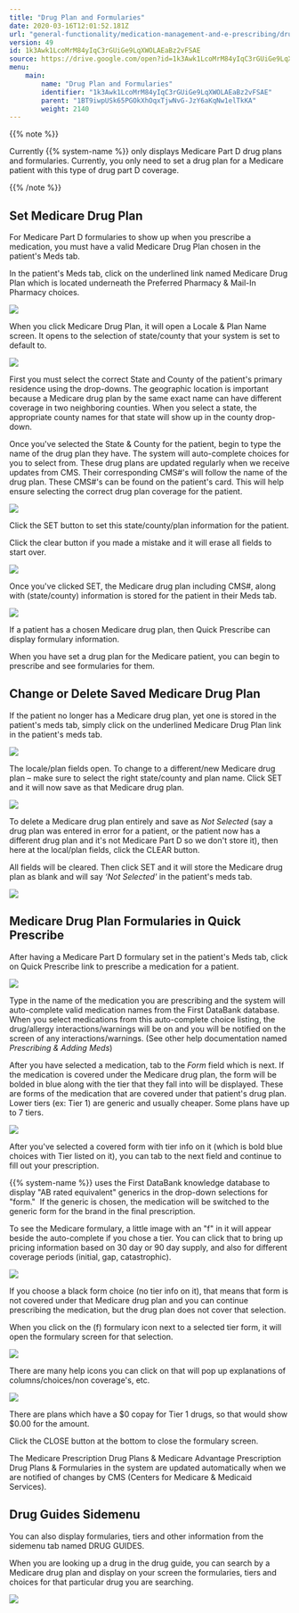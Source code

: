 ```yaml
---
title: "Drug Plan and Formularies"
date: 2020-03-16T12:01:52.181Z
url: "general-functionality/medication-management-and-e-prescribing/drug-plan-and-formularies.html"
version: 49
id: 1k3Awk1LcoMrM84yIqC3rGUiGe9LqXWOLAEaBz2vFSAE
source: https://drive.google.com/open?id=1k3Awk1LcoMrM84yIqC3rGUiGe9LqXWOLAEaBz2vFSAE
menu:
    main:
        name: "Drug Plan and Formularies"
        identifier: "1k3Awk1LcoMrM84yIqC3rGUiGe9LqXWOLAEaBz2vFSAE"
        parent: "1BT9iwpUSk65PGOkXhOqxTjwNvG-JzY6aKqNw1elTkKA"
        weight: 2140
---
```

{{% note %}}

Currently {{% system-name %}} only displays Medicare Part D drug plans and formularies. Currently, you only need to set a drug plan for a Medicare patient with this type of drug part D coverage.

{{% /note %}}


## Set Medicare Drug Plan

For Medicare Part D formularies to show up when you prescribe a medication, you must have a valid Medicare Drug Plan chosen in the patient's Meds tab.

In the patient's Meds tab, click on the underlined link named Medicare Drug Plan which is located underneath the Preferred Pharmacy & Mail-In Pharmacy choices.

![](../../external_files/41136b1822c66f1fe6ebdd008b01f4dc.png)

When you click Medicare Drug Plan, it will open a Locale & Plan Name screen. It opens to the selection of state/county that your system is set to default to.

![](../../external_files/01fc0af108bb6302f7fc9f2f6728233a.png)

First you must select the correct State and County of the patient's primary residence using the drop-downs. The geographic location is important because a Medicare drug plan by the same exact name can have different coverage in two neighboring counties. When you select a state, the appropriate county names for that state will show up in the county drop-down.

Once you've selected the State & County for the patient, begin to type the name of the drug plan they have. The system will auto-complete choices for you to select from. These drug plans are updated regularly when we receive updates from CMS. Their corresponding CMS#'s will follow the name of the drug plan. These CMS#'s can be found on the patient's card. This will help ensure selecting the correct drug plan coverage for the patient.

![](../../external_files/6392a87361cb8a3b938177fd36ec4d67.png)

Click the SET button to set this state/county/plan information for the patient.

Click the clear button if you made a mistake and it will erase all fields to start over.

![](../../external_files/60e464fdd41bcc8f34e8be2a777a7d98.png)

Once you've clicked SET, the Medicare drug plan including CMS#, along with (state/county) information is stored for the patient in their Meds tab.

![](../../external_files/25026cf45620a97eaef61b1dfd8b82f4.png)

If a patient has a chosen Medicare drug plan, then Quick Prescribe can display formulary information.

When you have set a drug plan for the Medicare patient, you can begin to prescribe and see formularies for them.

## Change or Delete Saved Medicare Drug Plan

If the patient no longer has a Medicare drug plan, yet one is stored in the patient's meds tab, simply click on the underlined Medicare Drug Plan link in the patient's meds tab.

![](../../external_files/e89a4355d85300076a4d93a9153eb0d3.png)

The locale/plan fields open. To change to a different/new Medicare drug plan – make sure to select the right state/county and plan name. Click SET and it will now save as that Medicare drug plan.

![](../../external_files/b595fae2ac8c75aae27ca5d0349286fb.png)

To delete a Medicare drug plan entirely and save as *Not Selected* (say a drug plan was entered in error for a patient, or the patient now has a different drug plan and it's not Medicare Part D so we don't store it), then here at the local/plan fields, click the CLEAR button.

All fields will be cleared. Then click SET and it will store the Medicare drug plan as blank and will say *‘Not Selected'* in the patient's meds tab.

![](../../external_files/bd9900b334d8191c9f52c40a341d3f83.png)

## Medicare Drug Plan Formularies in Quick Prescribe

After having a Medicare Part D formulary set in the patient's Meds tab, click on Quick Prescribe link to prescribe a medication for a patient.

![](../../external_files/3bbfb33488a5b0145ff78ce560361b99.png)

Type in the name of the medication you are prescribing and the system will auto-complete valid medication names from the First DataBank database. When you select medications from this auto-complete choice listing, the drug/allergy interactions/warnings will be on and you will be notified on the screen of any interactions/warnings. (See other help documentation named *Prescribing & Adding Meds*)

After you have selected a medication, tab to the *Form* field which is next. If the medication is covered under the Medicare drug plan, the form will be bolded in blue along with the tier that they fall into will be displayed. These are forms of the medication that are covered under that patient's drug plan. Lower tiers (ex: Tier 1) are generic and usually cheaper. Some plans have up to 7 tiers.

![](../../external_files/0d6f4e15b1b1141a84b66f0b9d597436.png)

After you've selected a covered form with tier info on it (which is bold blue choices with Tier listed on it), you can tab to the next field and continue to fill out your prescription.

{{% system-name %}} uses the First DataBank knowledge database to display "AB rated equivalent" generics in the drop-down selections for "form."  If the generic is chosen, the medication will be switched to the generic form for the brand in the final prescription.

To see the Medicare formulary, a little image with an "f" in it will appear beside the auto-complete if you chose a tier. You can click that to bring up pricing information based on 30 day or 90 day supply, and also for different coverage periods (initial, gap, catastrophic).

![](../../external_files/22dcc25c877dc5a0e141c99c95943979.png)

If you choose a black form choice (no tier info on it), that means that form is not covered under that Medicare drug plan and you can continue prescribing the medication, but the drug plan does not cover that selection.

When you click on the (f) formulary icon next to a selected tier form, it will open the formulary screen for that selection.

![](../../external_files/e3d9051a0fb9e8bd1e001fa4935c45e3.png)

There are many help icons you can click on that will pop up explanations of columns/choices/non coverage's, etc.

![](../../external_files/30364a87244a16ea498fa8dfd2923f0c.png)

There are plans which have a $0 copay for Tier 1 drugs, so that would show $0.00 for the amount.

Click the CLOSE button at the bottom to close the formulary screen.

The Medicare Prescription Drug Plans & Medicare Advantage Prescription Drug Plans & Formularies in the system are updated automatically when we are notified of changes by CMS (Centers for Medicare & Medicaid Services).

## Drug Guides Sidemenu

You can also display formularies, tiers and other information from the sidemenu tab named DRUG GUIDES.

When you are looking up a drug in the drug guide, you can search by a Medicare drug plan and display on your screen the formularies, tiers and choices for that particular drug you are searching.

![](../../external_files/eab4cb24ca8c74f7e9d98b2a28d2ba99.png)

